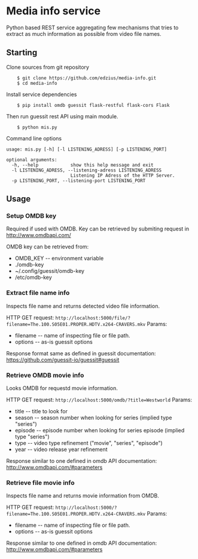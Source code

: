 # Media info service

Python based REST service aggregating few mechanisms that tries to extract as much information as possible from video file names.

## Starting

Clone sources from git repository

```shell
    $ git clone https://github.com/edzius/media-info.git
    $ cd media-info
```

Install service dependencies

```shell
    $ pip install omdb guessit flask-restful flask-cors Flask
```

Then run guessit rest API using main module.

```shell
    $ python mis.py
```

Command line options

```
usage: mis.py [-h] [-l LISTENING_ADRESS] [-p LISTENING_PORT]

optional arguments:
  -h, --help            show this help message and exit
  -l LISTENING_ADRESS, --listening-adress LISTENING_ADRESS
                        Listening IP Adress of the HTTP Server.
  -p LISTENING_PORT, --listening-port LISTENING_PORT
```

## Usage

### Setup OMDB key

Required if used with OMDB. Key can be retrieved by submiting request in http://www.omdbapi.com/

OMDB key can be retrieved from:
* OMDB_KEY -- environment variable
* ./omdb-key
* ~/.config/guessit/omdb-key
* /etc/omdb-key

### Extract file name info

Inspects file name and returns detected video file information.

HTTP GET request: `http://localhost:5000/file/?filename=The.100.S05E01.PROPER.HDTV.x264-CRAVERS.mkv`
Params:
* filename -- name of inspecting file or file path.
* options -- as-is guessit options

Response format same as defined in guessit documentation:
https://github.com/guessit-io/guessit#guessit

### Retrieve OMDB movie info

Looks OMDB for requestd movie information.

HTTP GET request: `http://localhost:5000/omdb/?title=Westworld`
Params:
* title -- title to look for
* season -- season number when looking for series (implied type "series")
* episode -- episode number when looking for series episode (implied type "series")
* type -- video type refinement ("movie", "series", "episode")
* year -- video release year refinement

Response similar to one defined in omdb API documentation:
http://www.omdbapi.com/#parameters

### Retrieve file movie info

Inspects file name and returns movie information from OMDB.

HTTP GET request: `http://localhost:5000/?filename=The.100.S05E01.PROPER.HDTV.x264-CRAVERS.mkv`
Params:
* filename -- name of inspecting file or file path.
* options -- as-is guessit options

Response similar to one defined in omdb API documentation:
http://www.omdbapi.com/#parameters
